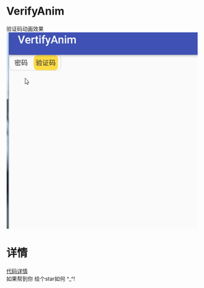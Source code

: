 # VerifyAnim
验证码动画效果
![](https://github.com/GuoZhaoHui628/VerifyAnim/raw/master/33.gif)
# 详情
[代码详情](http://blog.csdn.net/guozhaohui628/article/details/79196226)
<br/>
如果帮到你 给个star如何 ^_^!

